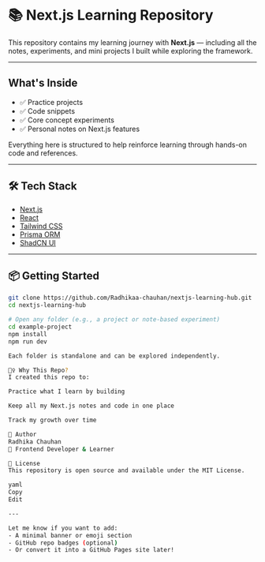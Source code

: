 # 📚 Next.js Learning Repository

This repository contains my learning journey with **Next.js** — including all the notes, experiments, and mini projects I built while exploring the framework.

---

##  What's Inside

- ✅ Practice projects
- ✅ Code snippets
- ✅ Core concept experiments
- ✅ Personal notes on Next.js features

Everything here is structured to help reinforce learning through hands-on code and references.

---

## 🛠 Tech Stack

- [Next.js](https://nextjs.org/)
- [React](https://reactjs.org/)
- [Tailwind CSS](https://tailwindcss.com/)
- [Prisma ORM](https://prisma.io/)
- [ShadCN UI](https://ui.shadcn.dev/)

---

## 📦 Getting Started

```bash
git clone https://github.com/Radhikaa-chauhan/nextjs-learning-hub.git
cd nextjs-learning-hub

# Open any folder (e.g., a project or note-based experiment)
cd example-project
npm install
npm run dev

Each folder is standalone and can be explored independently.

🙋‍♀️ Why This Repo?
I created this repo to:

Practice what I learn by building

Keep all my Next.js notes and code in one place

Track my growth over time

🙌 Author
Radhika Chauhan
📍 Frontend Developer & Learner

📄 License
This repository is open source and available under the MIT License.

yaml
Copy
Edit

---

Let me know if you want to add:
- A minimal banner or emoji section
- GitHub repo badges (optional)
- Or convert it into a GitHub Pages site later!
